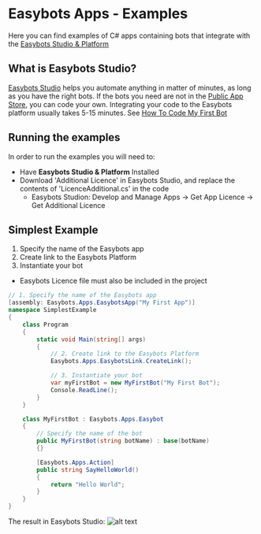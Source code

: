 # Easybots Apps - Examples
Here you can find examples of C# apps containing bots that integrate with the [Easybots Studio & Platform](http://easybots.net)

## What is Easybots Studio?
[Easybots Studio](https://easybots.net/Docs) helps you automate anything in matter of minutes, as long as you have the right bots. 
If the bots you need are not in the [Public App Store](https://easybots.net/AppStore), you can code your own. 
Integrating your code to the Easybots platform usually takes 5-15 minutes. 
See [How To Code My First Bot](https://easybots.net/Docs/FirstBot)

## Running the examples
In order to run the examples you will need to:
* Have **Easybots Studio & Platform** Installed
* Download 'Additional Licence' in Easybots Studio, and replace the contents of 'LicenceAdditional.cs' in the code 
  * Easybots Studion: Develop and Manage Apps -> Get App Licence -> Get Additional Licence
  
## Simplest Example
1. Specify the name of the Easybots app
2. Create link to the Easybots Platform
3. Instantiate your bot
* Easybots Licence file must also be included in the project
```C#
// 1. Specify the name of the Easybots app
[assembly: Easybots.Apps.EasybotsApp("My First App")]
namespace SimplestExample
{
    class Program
    {
        static void Main(string[] args)
        {
            // 2. Create link to the Easybots Platform
            Easybots.Apps.EasybotsLink.CreateLink();

            // 3. Instantiate your bot 
            var myFirstBot = new MyFirstBot("My First Bot");                        
            Console.ReadLine();
        }
    }

    class MyFirstBot : Easybots.Apps.Easybot
    {
        // Specify the name of the bot
        public MyFirstBot(string botName) : base(botName)
        {}

        [Easybots.Apps.Action]
        public string SayHelloWorld()
        {
            return "Hello World";            
        }
    }
}
```
The result in Easybots Studio:
![alt text](https://easybots.net/Content/Images/Documenation/Devs/MyFirstAction.png)
